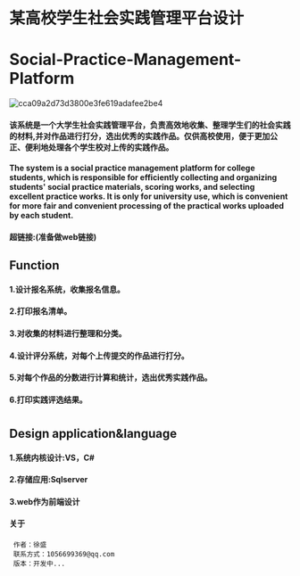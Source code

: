# 某高校学生社会实践管理平台设计
# Social-Practice-Management-Platform

![cca09a2d73d3800e3fe619adafee2be4](https://user-images.githubusercontent.com/120379003/225296265-a035322a-bee9-42e7-be74-e7ea68d5c2c5.jpg) 

#### 该系统是一个大学生社会实践管理平台，负责高效地收集、整理学生们的社会实践的材料,并对作品进行打分，选出优秀的实践作品。仅供高校使用，便于更加公正、便利地处理各个学生校对上传的实践作品。

#### The system is a social practice management platform for college students, which is responsible for efficiently collecting and organizing students' social practice materials, scoring works, and selecting excellent practice works. It is only for university use, which is convenient for more fair and convenient processing of the practical works uploaded by each student.

#### 超链接:(准备做web链接)

## Function
#### 1.设计报名系统，收集报名信息。
#### 2.打印报名清单。
#### 3.对收集的材料进行整理和分类。
#### 4.设计评分系统，对每个上传提交的作品进行打分。
#### 5.对每个作品的分数进行计算和统计，选出优秀实践作品。
#### 6.打印实践评选结果。
#  <p align="center"> </p>

## Design application&language
#### 1.系统内核设计:VS，C#
#### 2.存储应用:Sqlserver
#### 3.web作为前端设计

#### 关于
     作者：徐盛
     联系方式：1056699369@qq.com
     版本：开发中...


